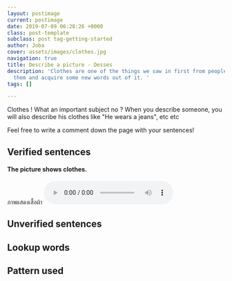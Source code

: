 ```yaml
---
layout: postimage
current: postimage
date: 2019-07-09 06:28:26 +0000
class: post-template
subclass: post tag-getting-started
author: Joba
cover: assets/images/clothes.jpg
navigation: true
title: Describe a picture - Desses
description: 'Clothes are one of the things we saw in first from people. Let''s describe
  them and acquire some new words out of it. '
tags: []

---
```

Clothes ! What an important subject no ? When you describe someone, you will also describe his clothes like "He wears a jeans", etc etc 

Feel free to write a comment down the page with your sentences!

## Verified sentences

#### The picture shows clothes.

<span class="blue">ภาพแสดงเสื้อผ้า</span> <audio controls preload src="assets/sound/ภาพแสดงเสื้อผ้า.mp3">

## Unverified sentences

## Lookup words

## Pattern used
